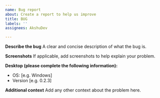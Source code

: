 ```yaml
---
name: Bug report
about: Create a report to help us improve
title: BUG
labels: ''
assignees: AkshuDev

---
```


**Describe the bug**
A clear and concise description of what the bug is.

**Screenshots**
If applicable, add screenshots to help explain your problem.

**Desktop (please complete the following information):**
 - OS: [e.g. Windows]
 - Version [e.g. 0.2.3]

**Additional context**
Add any other context about the problem here.
